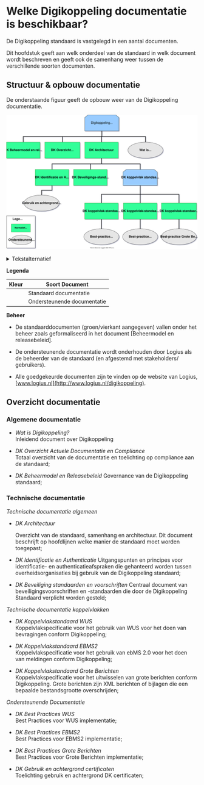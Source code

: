 # Welke Digikoppeling documentatie is beschikbaar?

De Digikoppeling standaard is vastgelegd in een aantal documenten.

Dit hoofdstuk geeft aan welk onderdeel van de standaard in welk document wordt beschreven en geeft ook de samenhang weer tussen de verschillende soorten documenten.

## Structuur & opbouw documentatie

De onderstaande figuur geeft de opbouw weer van de Digikoppeling documentatie.

![Overzicht van de onderdelen van de Digikoppeling Standaard, de standaard is onderverdeeld in normatieve en ondersteunende onderdelen](media/DK_Specificatie_structuur.svg "Opbouw documentatie Digikoppeling")


<details>
    <summary> Tekstalternatief </summary>
<ul>
	<li>Digikoppeling Standaard
		<ul>
			<li> <a href="https://publicatie.centrumvoorstandaarden.nl/dk/beheer/">DK Beheermodel en releasebeleid</a>* </li>
			<li> <a href="https://publicatie.centrumvoorstandaarden.nl/dk/actueel/">DK Overzicht Actuele Documentatie en Compliance</a>* </li>
			<li> <a href="https://publicatie.centrumvoorstandaarden.nl/dk/architectuur">DK Architectuur</a>*
				<ul>
					<li> <a href="https://publicatie.centrumvoorstandaarden.nl/dk/idauth/">DK Identificatie en Authenticatie</a>*
						<ul>
							<li><i> <a href="https://publicatie.centrumvoorstandaarden.nl/dk/gbachtcert/">Digikoppeling Gebruik en Achtergronden Certificaten</a></i>† </li>
						</ul>
					</li>
					<li> <a href="https://publicatie.centrumvoorstandaarden.nl/dk/beveilig/">DK Beveiligingsstandaarden en voorschriften</a>* </li>
					<li>Koppelvlakstandaarden
						<ul>
							<li> <a href="https://publicatie.centrumvoorstandaarden.nl/dk/wus/">DK Koppelvlakstandaard WUS</a>*
								<ul>
									<li><i><a href="https://publicatie.centrumvoorstandaarden.nl/dk/bpwus">Best-practice WUS</a></i>† </li>
								</ul>
							</li>
							<li> <a href="https://publicatie.centrumvoorstandaarden.nl/dk/ebms/">DK Koppelvlakstandaard ebMS2</a>*
								<ul>
									<li> <i><a href="https://publicatie.centrumvoorstandaarden.nl/dk/bpebms">Best-practice ebMS2</a></i>† </li>
								</ul>
							</li>
							<li> <a href="https://publicatie.centrumvoorstandaarden.nl/dk/gb/">DK Koppelvlakstandaard Grote Berichten</a>*
								<ul>
									<li> <i><a href="https://publicatie.centrumvoorstandaarden.nl/dk/bpgb">Best-practice Grote Berichten</a></i>†</li>
								</ul>
							</li>
						</ul>
					</li>
				</ul>
			</li>
			<li>
    <i><a href="https://publicatie.centrumvoorstandaarden.nl/dk/watisdk/">Wat is Digikoppeling</a></i>†
  </li>
		</ul>
	</li>
</ul>
<p>* Normatief document</p>
<p>† Ondersteunend document</p>
</details>


<b>Legenda</b>


<table class="legendum">
    <thead>
        <tr>
            <th><strong>Kleur</strong></th>
            <th><strong>Soort Document</strong></th>
        </tr>
    </thead>
    <tbody>
        <tr>
            <td class="green"></td>
            <td>Standaard documentatie</td>
        </tr>
        <tr>
            <td class="grey"></td>
            <td>Ondersteunende documentatie</td>
        </tr>
    </tbody>
</table>


<b>Beheer</b>

- De standaarddocumenten (groen/vierkant aangegeven) vallen onder het beheer zoals geformaliseerd in het document [Beheermodel en releasebeleid].

- De ondersteunende documentatie wordt onderhouden door Logius als de beheerder van de standaard (en afgestemd met stakeholders/ gebruikers).

- Alle goedgekeurde documenten zijn te vinden op de website van Logius, [www.logius.nl](http://www.logius.nl/digikoppeling).

## Overzicht documentatie

### Algemene documentatie

- *Wat is Digikoppeling?*  
    Inleidend document over Digikoppeling

- *DK Overzicht Actuele Documentatie en Compliance*  
    Totaal overzicht van de documentatie en toelichting op compliance aan de standaard;

- *DK Beheermodel en Releasebeleid*
    Governance van de Digikoppeling standaard;

### Technische documentatie

*Technische documentatie algemeen*

- *DK Architectuur*

    Overzicht van de standaard, samenhang en architectuur. Dit document beschrijft op hoofdlijnen welke manier de standaard moet worden toegepast;

- *DK Identificatie en Authenticatie* 
    Uitgangspunten en principes voor identificatie- en authenticatieafspraken die gehanteerd worden tussen overheidsorganisaties bij gebruik van de Digikoppeling standaard;

- *DK Beveiliging standaarden en voorschriften* 
    Centraal document van beveiligingsvoorschriften en -standaarden die door de Digikoppeling Standaard verplicht worden gesteld;

*Technische documentatie koppelvlakken*

- *DK Koppelvlakstandaard WUS*   
    Koppelvlakspecificatie voor het gebruik van WUS voor het doen van bevragingen conform Digikoppeling;

- *DK Koppelvlakstandaard EBMS2*  
    Koppelvlakspecificatie voor het gebruik van ebMS 2.0 voor het doen van meldingen conform Digikoppeling;

- *DK Koppelvlakstandaard Grote Berichten*  
    Koppelvlakspecificatie voor het uitwisselen van grote berichten conform Digikoppeling. Grote berichten zijn XML berichten of bijlagen die een bepaalde bestandsgrootte overschrijden;

*Ondersteunende Documentatie*

- *DK Best Practices WUS*  
    Best Practices voor WUS implementatie;

- *DK Best Practices EBMS2*  
    Best Practices voor EBMS2 implementatie;

- *DK Best Practices Grote Berichten*  
    Best Practices voor Grote Berichten implementatie;

- *DK Gebruik en achtergrond certificaten*  
    Toelichting gebruik en achtergrond DK certificaten;


